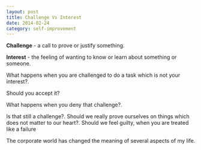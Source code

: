 ```yaml
---
layout: post
title: Challenge Vs Interest
date: 2014-02-24
category: self-improvement
---
```


**Challenge** - a call to prove or justify something.  

**Interest** - the feeling of wanting to know or learn about something or someone.  

What happens when you are challenged to do a task which is not your interest?.  

Should you accept it?  

What happens when you deny that challenge?.  

Is that still a challenge?. Should we really prove ourselves on things which does not matter to our heart?. Should we feel guilty, when you are treated like a failure 

The corporate world has changed the meaning of several aspects of my life. 
